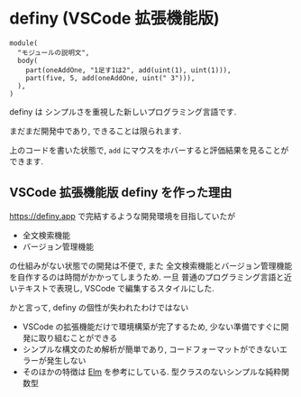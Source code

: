 # definy (VSCode 拡張機能版)

```definy
module(
  "モジュールの説明文",
  body(
    part(oneAddOne, "1足す1は2", add(uint(1), uint(1))),
    part(five, 5, add(oneAddOne, uint(" 3"))),
  ),
)
```

definy は シンプルさを重視した新しいプログラミング言語です.

まだまだ開発中であり, できることは限られます.

上のコードを書いた状態で, `add` にマウスをホバーすると評価結果を見ることができます.

## VSCode 拡張機能版 definy を作った理由

https://definy.app で完結するような開発環境を目指していたが

- 全文検索機能
- バージョン管理機能

の仕組みがない状態での開発は不便で, また 全文検索機能とバージョン管理機能を自作するのは時間がかかってしまうため. 一旦 普通のプログラミング言語と近いテキストで表現し, VSCode で編集するスタイルにした.

かと言って, definy の個性が失われたわけではない

- VSCode の拡張機能だけで環境構築が完了するため, 少ない準備ですぐに開発に取り組むことができる
- シンプルな構文のため解析が簡単であり, コードフォーマットができないエラーが発生しない
- そのほかの特徴は [Elm](https://elm-lang.org/) を参考にしている. 型クラスのないシンプルな純粋関数型
